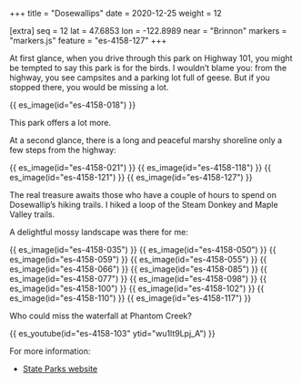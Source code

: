 +++
title = "Dosewallips"
date = 2020-12-25
weight = 12

[extra]
seq = 12
lat = 47.6853
lon = -122.8989
near = "Brinnon"
markers = "markers.js"
feature = "es-4158-127"
+++

At first glance, when you drive through this park on Highway 101, you might be tempted to say this park is for the birds. I wouldn’t blame you: from the highway, you see campsites and a parking lot full of geese. But if you stopped there, you would be missing a lot.

{{ es_image(id="es-4158-018") }}

This park offers a lot more.

At a second glance, there is a long and peaceful marshy shoreline only a few steps from the highway:

{{ es_image(id="es-4158-021") }}
{{ es_image(id="es-4158-118") }}
{{ es_image(id="es-4158-121") }}
{{ es_image(id="es-4158-127") }}

The real treasure awaits those who have a couple of hours to spend on Dosewallip’s hiking trails. I hiked a loop of the Steam Donkey and Maple Valley trails.

A delightful mossy landscape was there for me:

{{ es_image(id="es-4158-035") }}
{{ es_image(id="es-4158-050") }}
{{ es_image(id="es-4158-059") }}
{{ es_image(id="es-4158-055") }}
{{ es_image(id="es-4158-066") }}
{{ es_image(id="es-4158-085") }}
{{ es_image(id="es-4158-077") }}
{{ es_image(id="es-4158-098") }}
{{ es_image(id="es-4158-100") }}
{{ es_image(id="es-4158-102") }}
{{ es_image(id="es-4158-110") }}
{{ es_image(id="es-4158-117") }}

Who could miss the waterfall at Phantom Creek?

{{ es_youtube(id="es-4158-103" ytid="wu1lt9Lpj_A") }}

For more information:

* [State Parks website](https://parks.state.wa.us/499/Dosewallips)
